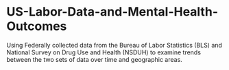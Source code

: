 # US-Labor-Data-and-Mental-Health-Outcomes
Using Federally collected data from the Bureau of Labor Statistics (BLS) and National Survey on Drug Use and Health (NSDUH) to examine trends between the two sets of data over time and geographic areas.
